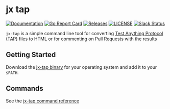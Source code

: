 # jx tap

[![Documentation](https://godoc.org/github.com/jenkins-x-plugins/jx-tap?status.svg)](https://pkg.go.dev/mod/github.com/jenkins-x-plugins/jx-tap)
[![Go Report Card](https://goreportcard.com/badge/github.com/jenkins-x-plugins/jx-tap)](https://goreportcard.com/report/github.com/jenkins-x-plugins/jx-tap)
[![Releases](https://img.shields.io/github/release-pre/jenkins-x/helmboot.svg)](https://github.com/jenkins-x-plugins/jx-tap/releases)
[![LICENSE](https://img.shields.io/github/license/jenkins-x/helmboot.svg)](https://github.com/jenkins-x-plugins/jx-tap/blob/master/LICENSE)
[![Slack Status](https://img.shields.io/badge/slack-join_chat-white.svg?logo=slack&style=social)](https://slack.k8s.io/)

`jx-tap` is a simple command line tool for converting [Test Anything Protocol (TAP)](https://testanything.org/) files to HTML or for commenting on Pull Requests with the results

## Getting Started

Download the [jx-tap binary](https://github.com/jenkins-x-plugins/jx-tap/releases) for your operating system and add it to your `$PATH`.

## Commands

See the [jx-tap command reference](https://github.com/jenkins-x-plugins/jx-tap/blob/master/docs/cmd/jx-tap.md#jx-tap)

